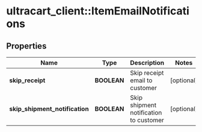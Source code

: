 # ultracart_client::ItemEmailNotifications

## Properties
Name | Type | Description | Notes
------------ | ------------- | ------------- | -------------
**skip_receipt** | **BOOLEAN** | Skip receipt email to customer | [optional] 
**skip_shipment_notification** | **BOOLEAN** | Skip shipment notification to customer | [optional] 


